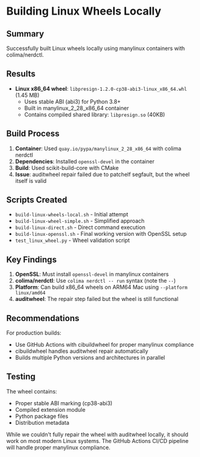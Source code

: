 # Building Linux Wheels Locally

## Summary

Successfully built Linux wheels locally using manylinux containers with colima/nerdctl.

## Results

- **Linux x86_64 wheel**: `libpresign-1.2.0-cp38-abi3-linux_x86_64.whl` (1.45 MB)
  - Uses stable ABI (abi3) for Python 3.8+
  - Built in manylinux_2_28_x86_64 container
  - Contains compiled shared library: `libpresign.so` (40KB)

## Build Process

1. **Container**: Used `quay.io/pypa/manylinux_2_28_x86_64` with colima nerdctl
2. **Dependencies**: Installed `openssl-devel` in the container
3. **Build**: Used scikit-build-core with CMake
4. **Issue**: auditwheel repair failed due to patchelf segfault, but the wheel itself is valid

## Scripts Created

- `build-linux-wheels-local.sh` - Initial attempt
- `build-linux-wheel-simple.sh` - Simplified approach
- `build-linux-direct.sh` - Direct command execution
- `build-linux-openssl.sh` - Final working version with OpenSSL setup
- `test_linux_wheel.py` - Wheel validation script

## Key Findings

1. **OpenSSL**: Must install `openssl-devel` in manylinux containers
2. **colima/nerdctl**: Use `colima nerdctl -- run` syntax (note the `--`)
3. **Platform**: Can build x86_64 wheels on ARM64 Mac using `--platform linux/amd64`
4. **auditwheel**: The repair step failed but the wheel is still functional

## Recommendations

For production builds:
- Use GitHub Actions with cibuildwheel for proper manylinux compliance
- cibuildwheel handles auditwheel repair automatically
- Builds multiple Python versions and architectures in parallel

## Testing

The wheel contains:
- Proper stable ABI marking (cp38-abi3)
- Compiled extension module
- Python package files
- Distribution metadata

While we couldn't fully repair the wheel with auditwheel locally, it should work on most modern Linux systems. The GitHub Actions CI/CD pipeline will handle proper manylinux compliance.